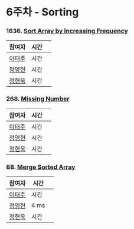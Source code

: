 # 6주차  - Sorting
### 1636. [Sort Array by Increasing Frequency](https://leetcode.com/problems/sort-array-by-increasing-frequency/)
| 참여자 | 시간 |  |
|--|--|--|
| [이태주](https://github.com/TaeJu)  | 시간 |  |
| [정영현](https://github.com/Young-cpu)  | 시간 |  |
| [정현욱](https://github.com/hyunukjeong)  | 시간 |  |

### 268. [Missing Number](https://leetcode.com/problems/missing-number/)
| 참여자 | 시간 |  |
|--|--|--|
| [이태주](https://github.com/TaeJu)  | 시간 |  |
| [정영현](https://github.com/Young-cpu)  | 시간 |  |
| [정현욱](https://github.com/hyunukjeong)  | 시간 |  |

### 88. [Merge Sorted Array](https://leetcode.com/problems/merge-sorted-array/)
| 참여자 | 시간 |  |
|--|--|--|
| [이태주](https://github.com/TaeJu)  | 시간 |  |
| [정영현](https://github.com/Young-cpu)  | 4 ms |  |
| [정현욱](https://github.com/hyunukjeong)  | 시간 |  |
